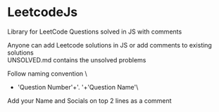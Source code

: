 # LeetcodeJs
Library for LeetCode Questions solved in JS with comments 

Anyone can add Leetcode solutions in JS or add comments to existing solutions\
UNSOLVED.md contains the unsolved problems

Follow naming convention \
- 'Question Number'+'. '+'Question Name'\

Add your Name and Socials on top 2 lines as a comment
